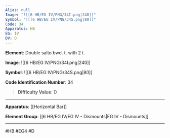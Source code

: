 ```yaml
---
Alias: null
Image: "![[6 HB/EG IV/PNG/34I.png|240]]"
Symbol: "![[6 HB/EG IV/PNG/34S.png|80]]"
Code: 34
Apparatus: HB
EG: IV
DV: D
---
```

**Element**: Double salto bwd. t. with 2 t.

**Image**:
![[6 HB/EG IV/PNG/34I.png|240]]

**Symbol**:
![[6 HB/EG IV/PNG/34S.png|80]]

**Code Identification Number**: 34

>**Difficulty Value**: D

___
**Apparatus**: [[Horizontal Bar]]

**Element Group**: [[6 HB/EG IV/EG IV - Dismounts|EG IV - Dismounts]]
___
#HB #EG4 #D

